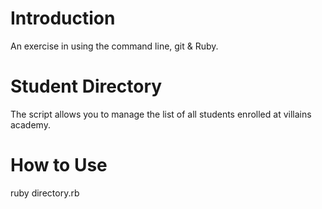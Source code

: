 # Introduction #
An exercise in using the command line, git & Ruby.


# Student Directory #
The script allows you to manage the list of all students enrolled at villains academy.

# How to Use #
ruby directory.rb
